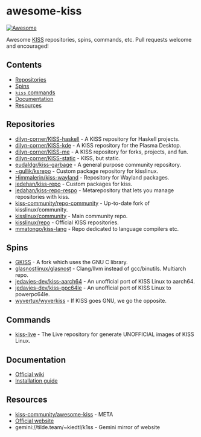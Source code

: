 # awesome-kiss
[![Awesome](https://awesome.re/badge.svg)](https://awesome.re)

Awesome [KISS](https://k1ss.org) repositories, spins, commands, etc. Pull requests welcome and encouraged!

## Contents
  - [Repositories](#repositories)
  - [Spins](#spins)
  - [`kiss` commands](#commands)
  - [Documentation](#documentation)
  - [Resources](#resources)

## Repositories
  - [dilyn-corner/KISS-haskell](https://github.com/dilyn-corner/KISS-haskell) - A KISS repository for Haskell projects.
  - [dilyn-corner/KISS-kde](https://github.com/dilyn-corner/KISS-kde) - A KISS repository for the Plasma Desktop.
  - [dilyn-corner/KISS-me](https://github.com/dilyn-corner/KISS-me) - A KISS repository for forks, projects, and fun.
  - [dilyn-corner/KISS-static](https://github.com/dilyn-corner/KISS-static) - KISS, but static.
  - [eudaldgr/kiss-garbage](https://github.com/eudaldgr/kiss-garbage) - A general purpose community repository.
  - [~gullik/ksrepo](https://git.sr.ht/~gullik/ksrepo) - Custom package repository for kisslinux.
  - [Himmalerin/kiss-wayland](https://github.com/Himmalerin/kiss-wayland) - Repository for Wayland packages.
  - [jedehan/kiss-repo](https://github.com/jedahan/kiss-repo) - Custom packages for kiss.
  - [jedahan/kiss-repo-respo](https://github.com/jedahan/kiss-repo-repos) - Metarepository that lets you manage repositories with kiss.
  - [kiss-community/repo-community](https://github.com/kiss-community/repo-community) - Up-to-date fork of kisslinux/community.
  - [kisslinux/community](https://github.com/kisslinux/community) - Main community repo.
  - [kisslinux/repo](https://github.com/kisslinux/repo) - Official KISS repositories.
  - [mmatongo/kiss-lang](https://github.com/mmatongo/kiss-lang) - Repo dedicated to language compilers etc.

## Spins
  - [GKISS](https://github.com/gkisslinux) - A fork which uses the GNU C library.
  - [glasnostlinux/glasnost](https://github.com/glasnostlinux/glasnost) - Clang/llvm instead of gcc/binutils. Multiarch repo.
  - [jedavies-dev/kiss-aarch64](https://github.com/jedavies-dev/kiss-aarch64) - An unofficial port of KISS Linux to aarch64. 
  - [jedavies-dev/kiss-ppc64le](https://github.com/jedavies-dev/kiss-ppc64le) - An unofficial port of KISS Linux to powerpc64le. 
  - [wyvertux/wyverkiss](https://github.com/wyvertux/wyverkiss) - If KISS goes GNU, we go the opposite.

## Commands
  - [kiss-live](https://github.com/eudaldgr/kiss-live/releases/tag/2020.12-1) - The Live repository for generate UNOFFICIAL images of KISS Linux.

## Documentation
  - [Official wiki](https://k1ss.org/wiki/)
  - [Installation guide](https://k1ss.org/install)

## Resources
  - [kiss-community/awesome-kiss](https://github.com/kiss-community/awesome-kiss) - META
  - [Official website](https://k1ss.org/)
  - gemini://tilde.team/~kiedtl/k1ss - Gemini mirror of website
